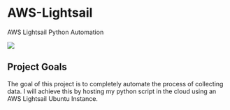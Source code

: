 # AWS-Lightsail
AWS Lightsail Python Automation 

![](https://github.com/Landstein/AWS-Lightsail/blob/master/images/awslightsail.png)


## Project Goals

The goal of this project is to completely automate the process of collecting data.  I will achieve this by hosting my python script in the cloud using an AWS Lightsail Ubuntu Instance.  
